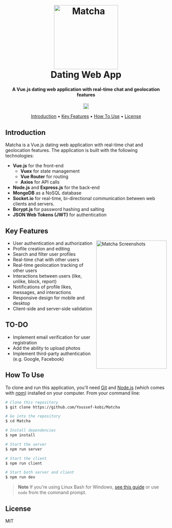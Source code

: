 <h1 align="center">
  <br>
  <a href="https://github.com/Youssef-kobi/Matcha"><img src="https://user-images.githubusercontent.com/52678976/231610377-a2030b73-75a7-42c4-b7ed-f678cdc03df2.png" alt="Matcha" width="200"></a>

  <br>
  Dating Web App
  <br>
</h1>

<h4 align="center">A Vue.js dating web application with real-time chat and geolocation features</h4>

<p align="center">
 <a href="https://img.shields.io/npm/v/npm?style=plastic"><img src="https://img.shields.io/npm/v/npm?style=plastic" alt="npm version" height="18"></a>
</p>

<p align="center">
  <a href="#introduction">Introduction</a> •
  <a href="#key-features">Key Features</a> •
  <a href="#how-to-use">How To Use</a> •
  <a href="#license">License</a>
</p>

<!-- ![screenshot](https://raw.githubusercontent.com/amitmerchant1990/electron-markdownify/master/app/img/markdownify.gif) -->

## Introduction

Matcha is a Vue.js dating web application with real-time chat and geolocation features. The application is built with the following technologies:

- **Vue.js** for the front-end
  - **Vuex** for state management
  - **Vue Router** for routing
  - **Axios** for API calls
- **Node.js** and **Express.js** for the back-end
- **MongoDB** as a NoSQL database
- **Socket.io** for real-time, bi-directional communication between web clients and servers.
- **Bcrypt.js** for password hashing and salting
- **JSON Web Tokens (JWT)** for authentication

## Key Features

<img align="right"  width="220" height="400" src="https://raw.githubusercontent.com/Youssef-kobi/Matcha/main/client/src/assets/Matcha2.png" alt="Matcha Screenshots"/>

- User authentication and authorization
- Profile creation and editing
- Search and filter user profiles
- Real-time chat with other users
- Real-time geolocation tracking of other users
- Interactions between users (like, unlike, block, report)
- Notifications of profile likes, messages, and interactions
- Responsive design for mobile and desktop
- Client-side and server-side validation

## TO-DO

- Implement email verification for user registration
- Add the ability to upload photos
- Implement third-party authentication (e.g. Google, Facebook)

## How To Use

To clone and run this application, you'll need [Git](https://git-scm.com) and [Node.js](https://nodejs.org/en/download/) (which comes with [npm](http://npmjs.com)) installed on your computer. From your command line:

```bash
# Clone this repository
$ git clone https://github.com/Youssef-kobi/Matcha

# Go into the repository
$ cd Matcha

# Install dependencies
$ npm install

# Start the server
$ npm run server

# Start the client
$ npm run client

# Start both server and client
$ npm run dev
```


> **Note**
> If you're using Linux Bash for Windows, [see this guide](https://www.howtogeek.com/261575/how-to-run-graphical-linux-desktop-applications-from-windows-10s-bash-shell/) or use `node` from the command prompt.

## License

MIT

